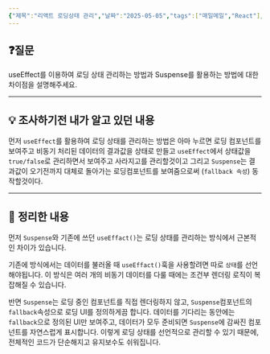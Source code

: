 ```yaml
---
{"제목":"리액트 로딩상태 관리","날짜":"2025-05-05","tags":["매일메일","React"],"dg-publish":true,"permalink":"/매일메일/25년5월/리액트 로딩상태 관리/","dgPassFrontmatter":true,"updated":"2025-05-07T11:35:56.375+09:00"}
---
```


## ❓질문

useEffect를 이용하여 로딩 상태 관리하는 방법과 Suspense를 활용하는 방법에 대한 차이점을 설명해주세요.

---
## 💡 조사하기전 내가 알고 있던 내용

먼저 `useEffect`를 활용하여 로딩 상태를 관리하는 방법은 아마 누르면 로딩 컴포넌트를 보여주고 비동기 처리된 데이터의 결과값을 상태로 만들고 `useEffect`에서 상태값을 `true/false`로 관리하면서 보여주고 사라지고를 관리할것이고
그리고 `Suspense`는 결과값이 오기전까지 대체로 돌아가는 로딩컴포넌트를 보여줌으로써 (`fallback 속성`) 동작할것이다.

---
## 🏫 정리한 내용

먼저 `Suspense`와 기존에 쓰던 `useEffact()`는 로딩 상태를 관리하는 방식에서 근본적인 차이가 있습니다.

기존에 방식에서는 데이터를 불러올 때 `useEffact()`훅을 사용할려면 따로 `상태`를 선언해야됩니다. 이 방식은 여러 개의 비동기 데이터를 다룰 때에는 조건부 렌더링 로직이 복잡해질 수 있습니다.

반면 `Suspense`는 로딩 중인 컴포넌트를 직접 렌더링하지 않고, `Suspense`컴포넌트의 `fallback`속성으로 로딩 UI를 정의하게끔 합니다. 데이터를 기다리는 동안에는 `fallback`으로 정의된 UI만 보여주고, 데이터가 모두 준비되면 `Suspense`에 감싸진 컴포넌트를 자연스럽게 표시합니다. 이렇게 로딩 상태를 선언적으로 관리할 수 있기 때문에, 전체적인 코드가 단순해지고 유지보수도 쉬워집니다.